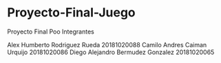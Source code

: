 # Proyecto-Final-Juego
Proyecto Final Poo
Integrantes

Alex Humberto Rodriguez Rueda 20181020088
Camilo Andres Caiman Urquijo 20181020086
Diego Alejandro Bermudez Gonzalez 20181020065
